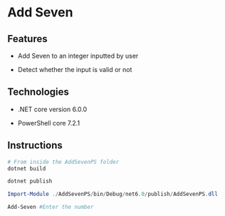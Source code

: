 # Add Seven

## Features

- Add Seven to an integer inputted by user
 
- Detect whether the input is valid or not

## Technologies

- .NET core version 6.0.0

- PowerShell core 7.2.1

## Instructions

```powershell
# From inside the AddSevenPS folder
dotnet build

dotnet publish

Import-Module ./AddSevenPS/bin/Debug/net6.0/publish/AddSevenPS.dll

Add-Seven #Enter the number
```
